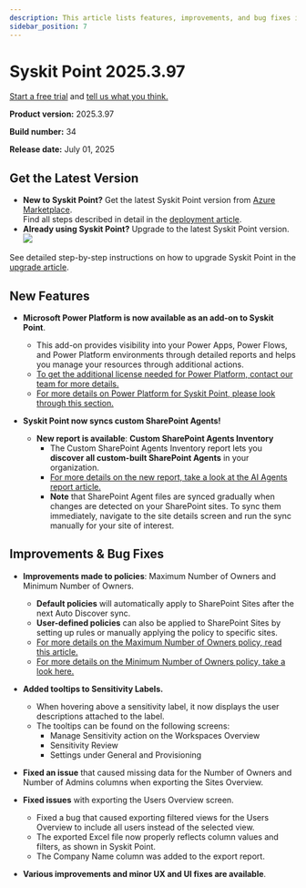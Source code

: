 ```yaml
---
description: This article lists features, improvements, and bug fixes in Syskit Point version 2025.3.97
sidebar_position: 7
---
```


# Syskit Point 2025.3.97

[Start a free trial](https://www.syskit.com/products/point/free-trial/) and [tell us what you think.](https://www.syskit.com/company/contact-us/)

**Product version:** 2025.3.97

**Build number:** 34

**Release date:** July 01, 2025

## Get the Latest Version

* **New to Syskit Point?** Get the latest Syskit Point version from [Azure Marketplace](https://azuremarketplace.microsoft.com/en-us/marketplace/apps/syskitltd.syskit\_point).\
 Find all steps described in detail in the [deployment article](../../../set-up-point-enterprise/deployment/deploy-syskit-point.md).
* **Already using Syskit Point?** Upgrade to the latest Syskit Point version.\
 [![](https://aka.ms/deploytoazurebutton)](https://portal.azure.com/#create/Microsoft.Template/uri/https%3A%2F%2Fsyskitassetsstorage.blob.core.windows.net%2Fpoint%2FARMTemplates%2FPointUpdateDeploy%2FPointUpdateTemplate.json)

See detailed step-by-step instructions on how to upgrade Syskit Point in the [upgrade article](../../../set-up-point-enterprise/deployment/upgrade-syskit-point.md).


## New Features

* **Microsoft Power Platform is now available as an add-on to Syskit Point**.
  * This add-on provides visibility into your Power Apps, Power Flows, and Power Platform environments through detailed reports and helps you manage your resources through additional actions. 
  * [To get the additional license needed for Power Platform, contact our team for more details.](https://www.syskit.com/company/contact-us/)
  * [For more details on Power Platform for Syskit Point, please look through this section.](../../../power-platform/enable-power-platform.md)

* **Syskit Point now syncs custom SharePoint Agents!**
  * **New report is available**: **Custom SharePoint Agents Inventory**
    * The Custom SharePoint Agents Inventory report lets you **discover all custom-built SharePoint Agents** in your organization.
    * [For more details on the new report, take a look at the AI Agents report article.](../../../reporting/ai-agents-reports.md)
    * **Note** that SharePoint Agent files are synced gradually when changes are detected on your SharePoint sites. To sync them immediately, navigate to the site details screen and run the sync manually for your site of interest. 

## Improvements & Bug Fixes 

* **Improvements made to policies**: Maximum Number of Owners and Minimum Number of Owners.
  * **Default policies** will automatically apply to SharePoint Sites after the next Auto Discover sync.
  * **User-defined policies** can also be applied to SharePoint Sites by setting up rules or manually applying the policy to specific sites. 
  * [For more details on the Maximum Number of Owners policy, read this article.](../../../governance-and-automation/automated-workflows/maximum-number-of-owners-admin.md)
  * [For more details on the Minimum Number of Owners policy, take a look here.](../../../governance-and-automation/automated-workflows/minimum-number-of-owners-admin.md)

* **Added tooltips to Sensitivity Labels.**
  * When hovering above a sensitivity label, it now displays the user descriptions attached to the label. 
  * The tooltips can be found on the following screens:
    * Manage Sensitivity action on the Workspaces Overview
    * Sensitivity Review
    * Settings under General and Provisioning

* **Fixed an issue** that caused missing data for the Number of Owners and Number of Admins columns when exporting the Sites Overview. 

* **Fixed issues** with exporting the Users Overview screen. 
  * Fixed a bug that caused exporting filtered views for the Users Overview to include all users instead of the selected view. 
  * The exported Excel file now properly reflects column values and filters, as shown in Syskit Point.
  * The Company Name column was added to the export report.

* **Various improvements and minor UX and UI fixes are available**.
